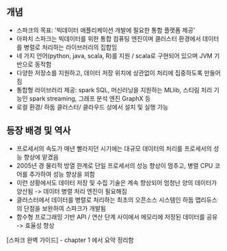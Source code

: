 ## 개념
- 스파크의 목표: '빅데이터 애플리케이션 개발에 필요한 통합 플랫폼 제공'
- 아파치 스파크는 빅데이터를 위한 통합 컴퓨팅 엔진이며 클러스터 환경에서 데이터를 병렬로 처리하는 라이브러리의 집합임
- 네 가지 언어(python, java, scala, R)를 지원 / scala로 구현되어 있으며 JVM 기반으로 동작함
- 다양한 저장소를 지원하고, 데이터 저장 위치에 상관없이 처리에 집중하도록 만들어짐
- 통합형 라이브러리 제공: spark SQL, 머신러닝을 지원하는 MLlib, 스티림 처리 기능인 spark streaming, 그래프 분석 엔진 GraphX 등
- 로컬 환경/ 하둡 클러스터/ 클라우드 상에서 설치 및 실행 가능

## 등장 배경 및 역사
- 프로세서의 속도가 매년 빨라지던 시기에는 대규모 데이터의 처리를 프로세서의 성능 향상에 맡겼음
- 2005년 경 물리적 방열 한계로 단일 프로세서의 성능 향상이 멈추고, 병렬 CPU 코어를 추가하여 성능 향상을 꾀함
- 이런 상황에서도 데이터 저장 및 수집 기술은 계속 향상되어 엄청난 양의 데이터가 양산됨 -> 데이터 병렬 처리 엔진이 필요해짐
- 클러스터에서 데이터를 병렬로 처리하는 최초의 오픈소스 시스템인 하둡 맵리듀스의 단점을 보완하여 스파크가 개발됨
- 함수형 프로그래밍 기반 API / 연산 단계 사이에서 메모리에 저장된 데이터를 공유 -> 효율성 향상

[스파크 완벽 가이드] - chapter 1 에서 요약 정리함
